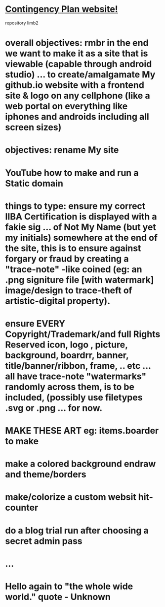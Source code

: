 # <a href="https://endraw.github.io/contingencyplan/index.html">Contingency Plan website!</a>

repository limb2

# overall objectives: rmbr in the end we want to make it as a site that is viewable (capable through android studio) ... to create/amalgamate My github.io website with a frontend site & logo on any cellphone (like a web portal on everything like iphones and androids including all screen sizes)<a/>


# objectives: rename My site<a/>
# YouTube how to make and run a Static domain<a/>

# things to type: ensure my correct IIBA Certification is displayed with a fakie sig ... of Not My Name (but yet my initials) somewhere at the end of the site, this is to ensure against forgary or fraud by creating a "trace-note" -like coined (eg: an .png signiture file [with watermark] image/design to trace-theft of artistic-digital property).<a/>
# ensure EVERY Copyright/Trademark/and full Rights Reserved icon, logo , picture, background, boardrr, banner, title/banner/ribbon, frame, .. etc ... all have trace-note "watermarks" randomly across them, is to be included, (possibly use filetypes .svg or .png ... for now.<a/>

# MAKE THESE ART eg: items.boarder to make<a/>

# make a colored background endraw and theme/borders<a/>
# make/colorize a custom websit hit-counter<a/>
# do a blog trial run after choosing a secret admin pass<a/>
# ...<a/>
# Hello again to "the whole wide world." quote - Unknown<a/>

